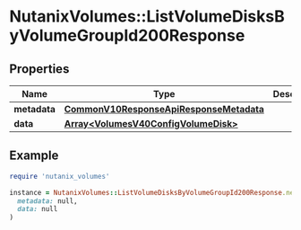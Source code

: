 # NutanixVolumes::ListVolumeDisksByVolumeGroupId200Response

## Properties

| Name | Type | Description | Notes |
| ---- | ---- | ----------- | ----- |
| **metadata** | [**CommonV10ResponseApiResponseMetadata**](CommonV10ResponseApiResponseMetadata.md) |  | [optional] |
| **data** | [**Array&lt;VolumesV40ConfigVolumeDisk&gt;**](VolumesV40ConfigVolumeDisk.md) |  | [optional] |

## Example

```ruby
require 'nutanix_volumes'

instance = NutanixVolumes::ListVolumeDisksByVolumeGroupId200Response.new(
  metadata: null,
  data: null
)
```

